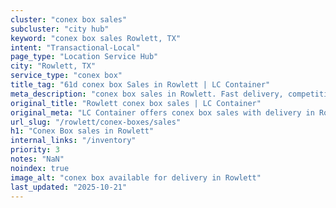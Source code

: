 ```yaml
---
cluster: "conex box sales"
subcluster: "city hub"
keyword: "conex box sales Rowlett, TX"
intent: "Transactional-Local"
page_type: "Location Service Hub"
city: "Rowlett, TX"
service_type: "conex box"
title_tag: "61d conex box Sales in Rowlett | LC Container"
meta_description: "conex box sales in Rowlett. Fast delivery, competitive pricing. Serving conex boxes area. Quote ID: GTY. Call (214) 524-4168 for your free quote today."
original_title: "Rowlett conex box sales | LC Container"
original_meta: "LC Container offers conex box sales with delivery in Rowlett, TX. Local. Fast quotes. Since 2003."
url_slug: "/rowlett/conex-boxes/sales"
h1: "Conex Box sales in Rowlett"
internal_links: "/inventory"
priority: 3
notes: "NaN"
noindex: true
image_alt: "conex box available for delivery in Rowlett"
last_updated: "2025-10-21"
---
```


<!-- TODO: Add unique city/inventory copy, images, and internal links here. -->
